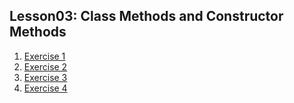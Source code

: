 ## Lesson03: Class Methods and Constructor Methods
1. [Exercise 1](lessons-content/exercise01.md)
2. [Exercise 2](lessons-content/exercise02.md)
3. [Exercise 3](lessons-content/exercise03.md)
4. [Exercise 4](lessons-content/exercise04.md)

